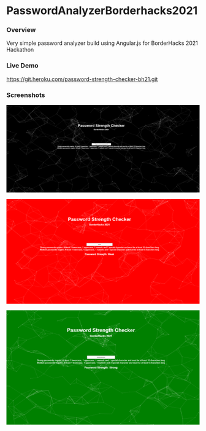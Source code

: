 # PasswordAnalyzerBorderhacks2021

### Overview 
Very simple password analyzer build using Angular.js for BorderHacks 2021 Hackathon

### Live Demo
https://git.heroku.com/password-strength-checker-bh21.git

### Screenshots
![Welcome Screen](./screenshots/screenshot_1.png)

![Weak Password Screen](./screenshots/screenshot_2.png)

![Strong Password Screen](./screenshots/screenshot_3.png)
